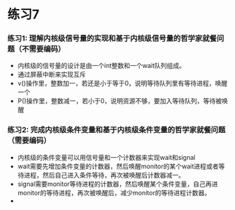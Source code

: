 # 练习7  

### 练习1: 理解内核级信号量的实现和基于内核级信号量的哲学家就餐问题（不需要编码）

* 内核级的信号量的设计是由一个int整数和一个wait队列组成。  
* 通过屏蔽中断来实现互斥
* v()操作里，整数加一，若还是小于等于0，说明等待队列里有等待进程，唤醒一个  
* P()操作里，整数减一，若小于0，说明资源不够，要加入等待队列，等待被唤醒  


### 练习2: 完成内核级条件变量和基于内核级条件变量的哲学家就餐问题（需要编码）

* 内核级的条件变量可以用信号量和一个计数器来实现wait和signal
* wait需要先增加条件变量的计数器，然后唤醒monitor的某个wait进程或者等待进程，然后自己进入条件等待，再次被唤醒后计数器减一。
* signal需要monitor等待进程的计数器，然后唤醒某个条件变量，自己再进monitor的等待进程，再次被唤醒后，减少monitor的等待进程计数器。  
* 
